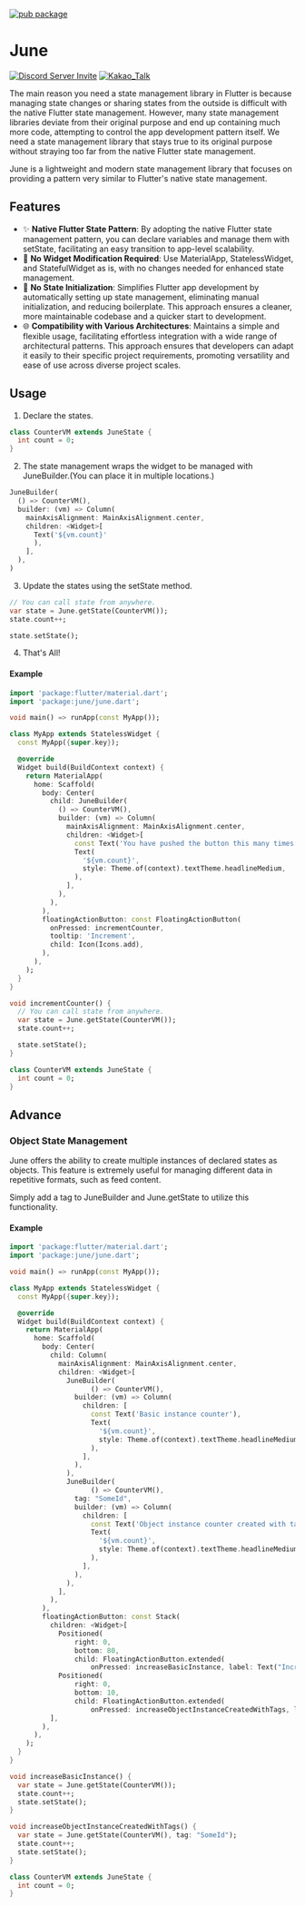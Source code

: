 [![pub package](https://img.shields.io/pub/v/june.svg)](https://pub.dartlang.org/packages/june)



# June
[![Discord Server Invite](https://img.shields.io/badge/DISCORD-JOIN%20SERVER-5663F7?style=for-the-badge&logo=discord&logoColor=white)](https://discord.gg/zXXHvAXCug)
[![Kakao_Talk](https://img.shields.io/badge/KakaoTalk-Join%20Room-FEE500?style=for-the-badge&logo=kakao)](https://open.kakao.com/o/gEwrffbg)

The main reason you need a state management library in Flutter is because managing state changes or sharing states from the outside is difficult with the native Flutter state management. However, many state management libraries deviate from their original purpose and end up containing much more code, attempting to control the app development pattern itself. We need a state management library that stays true to its original purpose without straying too far from the native Flutter state management.

June is a lightweight and modern state management library that focuses on providing a pattern very similar to Flutter's native state management.

## Features

- ✨ **Native Flutter State Pattern**: By adopting the native Flutter state management pattern, you can declare variables and manage them with setState, facilitating an easy transition to app-level scalability.
- 🦄 **No Widget Modification Required**: Use MaterialApp, StatelessWidget, and StatefulWidget as is, with no changes needed for enhanced state management.
- 🚀 **No State Initialization**: Simplifies Flutter app development by automatically setting up state management, eliminating manual initialization, and reducing boilerplate. This approach ensures a cleaner, more maintainable codebase and a quicker start to development.
- 🌐 **Compatibility with Various Architectures**: Maintains a simple and flexible usage, facilitating effortless integration with a wide range of architectural patterns. This approach ensures that developers can adapt it easily to their specific project requirements, promoting versatility and ease of use across diverse project scales.
## Usage
1. Declare the states.
```dart
class CounterVM extends JuneState {
  int count = 0;
}
```
2. The state management wraps the widget to be managed with JuneBuilder.(You can place it in multiple locations.)
```dart
JuneBuilder(
  () => CounterVM(),
  builder: (vm) => Column(
    mainAxisAlignment: MainAxisAlignment.center,
    children: <Widget>[
      Text('${vm.count}'
      ),
    ],
  ),
)
```

3. Update the states using the setState method.
```dart
// You can call state from anywhere.
var state = June.getState(CounterVM());
state.count++;

state.setState();
```

4. That's All!



#### Example
```dart
import 'package:flutter/material.dart';
import 'package:june/june.dart';

void main() => runApp(const MyApp());

class MyApp extends StatelessWidget {
  const MyApp({super.key});

  @override
  Widget build(BuildContext context) {
    return MaterialApp(
      home: Scaffold(
        body: Center(
          child: JuneBuilder(
            () => CounterVM(),
            builder: (vm) => Column(
              mainAxisAlignment: MainAxisAlignment.center,
              children: <Widget>[
                const Text('You have pushed the button this many times:'),
                Text(
                  '${vm.count}',
                  style: Theme.of(context).textTheme.headlineMedium,
                ),
              ],
            ),
          ),
        ),
        floatingActionButton: const FloatingActionButton(
          onPressed: incrementCounter,
          tooltip: 'Increment',
          child: Icon(Icons.add),
        ),
      ),
    );
  }
}

void incrementCounter() {
  // You can call state from anywhere.
  var state = June.getState(CounterVM());
  state.count++;

  state.setState();
}

class CounterVM extends JuneState {
  int count = 0;
}

```

## Advance
### Object State Management
June offers the ability to create multiple instances of declared states as objects. This feature is extremely useful for managing different data in repetitive formats, such as feed content.

Simply add a tag to JuneBuilder and June.getState to utilize this functionality.

#### Example
```dart
import 'package:flutter/material.dart';
import 'package:june/june.dart';

void main() => runApp(const MyApp());

class MyApp extends StatelessWidget {
  const MyApp({super.key});

  @override
  Widget build(BuildContext context) {
    return MaterialApp(
      home: Scaffold(
        body: Center(
          child: Column(
            mainAxisAlignment: MainAxisAlignment.center,
            children: <Widget>[
              JuneBuilder(
                    () => CounterVM(),
                builder: (vm) => Column(
                  children: [
                    const Text('Basic instance counter'),
                    Text(
                      '${vm.count}',
                      style: Theme.of(context).textTheme.headlineMedium,
                    ),
                  ],
                ),
              ),
              JuneBuilder(
                    () => CounterVM(),
                tag: "SomeId",
                builder: (vm) => Column(
                  children: [
                    const Text('Object instance counter created with tags'),
                    Text(
                      '${vm.count}',
                      style: Theme.of(context).textTheme.headlineMedium,
                    ),
                  ],
                ),
              ),
            ],
          ),
        ),
        floatingActionButton: const Stack(
          children: <Widget>[
            Positioned(
                right: 0,
                bottom: 80,
                child: FloatingActionButton.extended(
                    onPressed: increaseBasicInstance, label: Text("Increase basic instance"))),
            Positioned(
                right: 0,
                bottom: 10,
                child: FloatingActionButton.extended(
                    onPressed: increaseObjectInstanceCreatedWithTags, label: Text("Increase object instance created with tags"))),
          ],
        ),
      ),
    );
  }
}

void increaseBasicInstance() {
  var state = June.getState(CounterVM());
  state.count++;
  state.setState();
}

void increaseObjectInstanceCreatedWithTags() {
  var state = June.getState(CounterVM(), tag: "SomeId");
  state.count++;
  state.setState();
}

class CounterVM extends JuneState {
  int count = 0;
}
```









